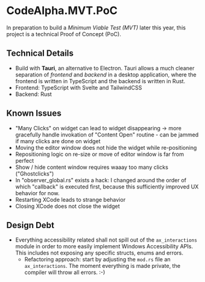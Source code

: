 # CodeAlpha.MVT.PoC

In preparation to build a _Minimum Viable Test (MVT)_ later this year, this project is a technical Proof of Concept (PoC).

## Technical Details

- Build with **Tauri**, an alternative to Electron. Tauri allows a much cleaner separation of _frontend_ and _backend_ in a desktop application, where the frontend is written in TypeScript and the backend is written in Rust.
- Frontend: TypeScript with Svelte and TailwindCSS
- Backend: Rust

## Known Issues

- "Many Clicks" on widget can lead to widget disappearing -> more gracefully handle invokation of "Content Open" routine - can be jammed if many clicks are done on widget
- Moving the editor window does not hide the widget while re-positioning
- Repositioning logic on re-size or move of editor window is far from perfect
- Show / hide content window requires waaay too many clicks ("Ghostclicks")
- In "observer_global.rs" exists a hack: I changed around the order of which "callback" is executed first, because this sufficiently improved UX behavior for now.
- Restarting XCode leads to strange behavior
- Closing XCode does not close the widget

## Design Debt

- Everything accessibility related shall not spill out of the `ax_interactions` module in order to more easily implement Windows Accessibility APIs. This includes not exposing any specific structs, enums and errors.
  - Refactoring approach: start by adjusting the `mod.rs` file an `ax_interactions`. The moment everything is made private, the compiler will throw all errors. :-)
